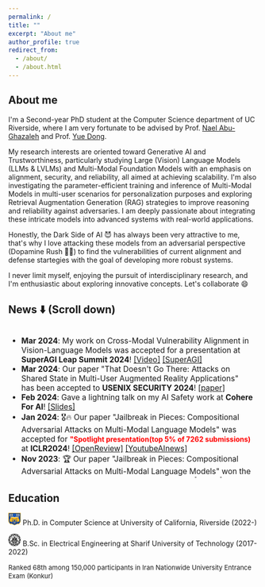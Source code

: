 ```yaml
---
permalink: /
title: ""
excerpt: "About me"
author_profile: true
redirect_from: 
  - /about/
  - /about.html
---
```


## About me

I'm a Second-year PhD student at the Computer Science department of UC Riverside, where I am very fortunate to be advised by Prof. [Nael Abu-Ghazaleh](https://www.cs.ucr.edu/~nael/) and Prof. [Yue Dong](https://yuedong.us/).

My research interests are oriented toward Generative AI and Trustworthiness, particularly studying Large (Vision) Language Models (LLMs & LVLMs) and Multi-Modal Foundation Models with an emphasis on alignment, security, and reliability, all aimed at achieving scalability. I'm also investigating the parameter-efficient training and inference of Multi-Modal Models in multi-user scenarios for personalization purposes and exploring Retrieval Augmentation Generation (RAG) strategies to improve reasoning and reliability against adversaries. I am deeply passionate about integrating these intricate models into advanced systems with real-world applications. 

Honestly, the Dark Side of AI 😈 has always been very attractive to me, that's why I love attacking these models from an adversarial perspective (Dopamine Rush 🌊🧨) to find the vulnerabilities of current alignment and defense startegies with the goal of developing more robust systems. 


<!-- Here you can find my [CV](https://drive.google.com/file/d/1Ifl76axYbNrwn3AmkGRNLfZGqTpd2eEt/view?usp=share_link). -->

I never limit myself, enjoying the pursuit of interdisciplinary research, and I'm enthusiastic about exploring innovative concepts. Let's collaborate 😄

<!-- <span style="font-weight:700;font-size:14px;color:red">I'm actively looking for Summer2024 Research Internship roles in ML/LLM/VLMs and would appreciate any interesting opportunities!</span> -->




<!-- This is the front page of a website that is powered by the [academicpages template](https://github.com/academicpages/academicpages.github.io) and hosted on GitHub pages. [GitHub pages](https://pages.github.com) is a free service in which websites are built and hosted from code and data stored in a GitHub repository, automatically updating when a new commit is made to the respository. This template was forked from the [Minimal Mistakes Jekyll Theme](https://mmistakes.github.io/minimal-mistakes/) created by Michael Rose, and then extended to support the kinds of content that academics have: publications, talks, teaching, a portfolio, blog posts, and a dynamically-generated CV. You can fork [this repository](https://github.com/academicpages/academicpages.github.io) right now, modify the configuration and markdown files, add your own PDFs and other content, and have your own site for free, with no ads! An older version of this template powers my own personal website at [stuartgeiger.com](http://stuartgeiger.com), which uses [this Github repository](https://github.com/staeiou/staeiou.github.io). -->


<!-- News! 
------ -->
<!-- ## News!

<span style="font-weight:400;font-size:14px"> Nov 2023: ["Jailbreak in Pieces"](https://arxiv.org/pdf/2307.14539.pdf): Won the <span style="font-weight:700;font-size:14px;color:red">"Best Paper Award"</span> at [SoCal NLP 2023](https://socalnlp.github.io/symp23/index.html#award)!

<span style="font-weight:400;font-size:14px"> Sep 2023: ["Vulnerabilities of Large Language Models to Adversarial Attacks](https://llm-vulnerability.github.io/)" accepted to <span style="font-weight:700;font-size:14px">ACL'24 for a tutorial!</span></span>

<span style="font-weight:400;font-size:14px"> July 2023: I did my own first paper :D, [Plug and Pray: Exploiting off-the-shelf components of Multi-Modal Models](https://arxiv.org/abs/2307.14539), check it out!</span>

<span style="font-weight:400;font-size:14px"> April 2023: I will be serving as the moderator & evaluator of student presentations at [UGRS2023](https://engage.ucr.edu/symposium)!</span>
 -->

News ⬇️ (Scroll down)
------
<font size="3">
<div style="overflow-y: auto; max-height: 300px; padding-right: 10px; font-size: 15.5px;">
<ul>
	<li>
		<b>Mar 2024</b>: My work on Cross-Modal Vulnerability Alignment in Vision-Language Models was accepted for a presentation at <b>SuperAGI Leap Summit 2024</b>! 
		<a href="https://youtu.be/lYNwpJRJU9U?t=2407">[Video]</a>
		<a href="https://superagi.com/agi-leap-summit/">[SuperAGI]</a>
	</li>
	<li>
		<b>Mar 2024</b>: Our paper "That Doesn't Go There: Attacks on Shared State in Multi-User Augmented Reality Applications" has been accepted to <b>USENIX SECURITY 2024</b>! 
		<a href="https://arxiv.org/abs/2308.09146">[paper]</a>
	</li>
	<li>
		<b>Feb 2024</b>: Gave a lightning talk on my AI Safety work at <b>Cohere For AI</b>! 
		<a href="https://docs.google.com/presentation/d/12QSc14ph0gH6TMkoDo-PaLDyoqYokXhf/edit?usp=sharing&ouid=112584313979945870018&rtpof=true&sd=true" target="_blank">[Slides]</a>
	</li>
	<li>
		<b>Jan 2024</b>: 🎖🔥 Our paper "Jailbreak in Pieces: Compositional Adversarial Attacks on Multi-Modal Language Models" was accepted for <span style="font-weight:700;font-size:14px;color:red">"Spotlight presentation(top 5% of 7262 submissions)</span> at <b>ICLR2024</b>! 
		<a href="https://openreview.net/forum?id=plmBsXHxgR" target="_blank">[OpenReview]</a>
		<a href="https://youtu.be/Gg13cyYui_o?t=829" target="_blank">[YoutubeAInews]</a>
	</li>
	<li>
		<b>Nov 2023</b>: 🏆 Our paper "Jailbreak in Pieces: Compositional Adversarial Attacks on Multi-Modal Language Models" won the <span style="font-weight:700;font-size:14px;color:red">"Best Paper Award"</span> at <b>SoCal NLP 2023</b>!
		<a href="https://arxiv.org/abs/2307.14539" target="_blank">[paper]</a>
    <a href="https://socalnlp.github.io/symp23/index.html#award" target="_blank">[Award]</a>
    <a href="https://news.ucr.edu/articles/2024/01/09/ucr-outs-security-flaw-ai-query-models" target="_blank">[News1]</a>
	<a href="https://www1.cs.ucr.edu/news/2023/11/19/cse-team-won-best-paper-award-socal-nlp-symposium" target="_blank">[News2]</a>
	<a href="https://techxplore.com/news/2024-01-scientists-flaw-ai-query.html" target="_blank">[News3]</a>
	</li>
	<li>
		<b>Sep 2023</b>: Our paper "Vulnerabilities of Large Language Models to Adversarial Attacks" has been accepted for a tutorial to <b>ACL2024</b>! 
		<a href="https://arxiv.org/abs/2310.10844" target="_blank">[paper]</a>
	</li>
	<li>
		<b>Jul 2023</b>: Yay! I did my own first paper :D! "Plug and Pray: Exploiting off-the-shelf components of Multi-Modal Models" 
		<a href="https://arxiv.org/abs/2307.14539v1" target="_blank">[paper]</a>
	</li>
	<li>
		<b>Apr 2023</b>: I will be serving as the moderator & evaluator of student presentations at UGRS2023! 
		<a href="https://engage.ucr.edu/symposium" target="_blank">[paper]</a>
	</li>
</ul>
</div>
</font>

Education
------
<img src="images/ucr.png" width="25" height="25"><span style="font-weight:400;font-size:14px"> Ph.D. in Computer Science at University of California, Riverside (2022-)</span>

<img src="images/sharif.svg" width="25" height="25"><span style="font-weight:400;font-size:14px"> B.Sc. in Electrical Engineering at Sharif University of Technology (2017-2022)</span>

<span style="font-weight:400;font-size:13px">Ranked 68th among 150,000 participants in Iran Nationwide University Entrance Exam (Konkur)</span>

<!-- <p style="font-weight:400;font-size:13px">Ranked 68th among 150,000 participants in Iran Nationwide University Entrance Exam (Konkur)</p> -->



<!-- A data-driven personal website
======
Like many other Jekyll-based GitHub Pages templates, academicpages makes you separate the website's content from its form. The content & metadata of your website are in structured markdown files, while various other files constitute the theme, specifying how to transform that content & metadata into HTML pages. You keep these various markdown (.md), YAML (.yml), HTML, and CSS files in a public GitHub repository. Each time you commit and push an update to the repository, the [GitHub pages](https://pages.github.com/) service creates static HTML pages based on these files, which are hosted on GitHub's servers free of charge.

Many of the features of dynamic content management systems (like Wordpress) can be achieved in this fashion, using a fraction of the computational resources and with far less vulnerability to hacking and DDoSing. You can also modify the theme to your heart's content without touching the content of your site. If you get to a point where you've broken something in Jekyll/HTML/CSS beyond repair, your markdown files describing your talks, publications, etc. are safe. You can rollback the changes or even delete the repository and start over -- just be sure to save the markdown files! Finally, you can also write scripts that process the structured data on the site, such as [this one](https://github.com/academicpages/academicpages.github.io/blob/master/talkmap.ipynb) that analyzes metadata in pages about talks to display [a map of every location you've given a talk](https://academicpages.github.io/talkmap.html). -->

<!-- Getting started
======
1. Register a GitHub account if you don't have one and confirm your e-mail (required!)
1. Fork [this repository](https://github.com/academicpages/academicpages.github.io) by clicking the "fork" button in the top right. 
1. Go to the repository's settings (rightmost item in the tabs that start with "Code", should be below "Unwatch"). Rename the repository "[your GitHub username].github.io", which will also be your website's URL.
1. Set site-wide configuration and create content & metadata (see below -- also see [this set of diffs](http://archive.is/3TPas) showing what files were changed to set up [an example site](https://getorg-testacct.github.io) for a user with the username "getorg-testacct")
1. Upload any files (like PDFs, .zip files, etc.) to the files/ directory. They will appear at https://[your GitHub username].github.io/files/example.pdf.  
1. Check status by going to the repository settings, in the "GitHub pages" section

Site-wide configuration
------
The main configuration file for the site is in the base directory in [_config.yml](https://github.com/academicpages/academicpages.github.io/blob/master/_config.yml), which defines the content in the sidebars and other site-wide features. You will need to replace the default variables with ones about yourself and your site's github repository. The configuration file for the top menu is in [_data/navigation.yml](https://github.com/academicpages/academicpages.github.io/blob/master/_data/navigation.yml). For example, if you don't have a portfolio or blog posts, you can remove those items from that navigation.yml file to remove them from the header. 

Create content & metadata
------
For site content, there is one markdown file for each type of content, which are stored in directories like _publications, _talks, _posts, _teaching, or _pages. For example, each talk is a markdown file in the [_talks directory](https://github.com/academicpages/academicpages.github.io/tree/master/_talks). At the top of each markdown file is structured data in YAML about the talk, which the theme will parse to do lots of cool stuff. The same structured data about a talk is used to generate the list of talks on the [Talks page](https://academicpages.github.io/talks), each [individual page](https://academicpages.github.io/talks/2012-03-01-talk-1) for specific talks, the talks section for the [CV page](https://academicpages.github.io/cv), and the [map of places you've given a talk](https://academicpages.github.io/talkmap.html) (if you run this [python file](https://github.com/academicpages/academicpages.github.io/blob/master/talkmap.py) or [Jupyter notebook](https://github.com/academicpages/academicpages.github.io/blob/master/talkmap.ipynb), which creates the HTML for the map based on the contents of the _talks directory).

**Markdown generator**

I have also created [a set of Jupyter notebooks](https://github.com/academicpages/academicpages.github.io/tree/master/markdown_generator
) that converts a CSV containing structured data about talks or presentations into individual markdown files that will be properly formatted for the academicpages template. The sample CSVs in that directory are the ones I used to create my own personal website at stuartgeiger.com. My usual workflow is that I keep a spreadsheet of my publications and talks, then run the code in these notebooks to generate the markdown files, then commit and push them to the GitHub repository.

How to edit your site's GitHub repository
------
Many people use a git client to create files on their local computer and then push them to GitHub's servers. If you are not familiar with git, you can directly edit these configuration and markdown files directly in the github.com interface. Navigate to a file (like [this one](https://github.com/academicpages/academicpages.github.io/blob/master/_talks/2012-03-01-talk-1.md) and click the pencil icon in the top right of the content preview (to the right of the "Raw | Blame | History" buttons). You can delete a file by clicking the trashcan icon to the right of the pencil icon. You can also create new files or upload files by navigating to a directory and clicking the "Create new file" or "Upload files" buttons. 

Example: editing a markdown file for a talk
![Editing a markdown file for a talk](/images/editing-talk.png)

For more info
------
More info about configuring academicpages can be found in [the guide](https://academicpages.github.io/markdown/). The [guides for the Minimal Mistakes theme](https://mmistakes.github.io/minimal-mistakes/docs/configuration/) (which this theme was forked from) might also be helpful. -->
